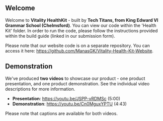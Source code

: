 ## Welcome

Welcome to **Vitality HealthKit** - built by **Tech Titans, from King Edward VI Grammar School (Chelmsford)**. You can view our code within the 'Health Kit' folder. In order to run the code, please follow the instructions provided within the build guide (linked in our submission form).

Please note that our website code is on a separate repository. You can access it here: https://github.com/ManasGK/Vitality-Health-Kit-Website.

## Demonstration

We've produced **two videos** to showcase our product - one product presentation, and one product demonstration. See the individual video descriptions for more information.
- **Presentation**: https://youtu.be/JSPP-vRDMSc (5:00)
- **Demonstration**: https://youtu.be/Cn0MguxYPTU (4:43)

Please note that captions are available for both videos.
